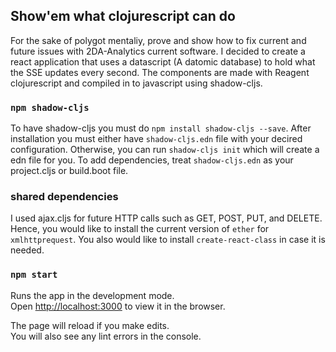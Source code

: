 ## Show'em what clojurescript can do
For the sake of polygot mentaliy, prove and show how to fix current and future issues with 2DA-Analytics current software. I decided to create a react application that uses a datascript (A datomic database) to hold what the SSE updates every second. The components are made with Reagent clojurescript and compiled in to javascript using shadow-cljs.

### `npm shadow-cljs`
To have shadow-cljs you must do `npm install shadow-cljs --save`. After installation you must either have `shadow-cljs.edn` file with your decired configuration. Otherwise, you can run `shadow-cljs init` which will create a edn file for you. 
To add dependencies, treat `shadow-cljs.edn` as your project.cljs or build.boot file.

### shared dependencies
I used ajax.cljs for future HTTP calls such as GET, POST, PUT, and DELETE. Hence, you would like to install the current version of `ether` for `xmlhttprequest`. You also would like to install `create-react-class` in case it is needed.

### `npm start`

Runs the app in the development mode.<br>
Open [http://localhost:3000](http://localhost:3000) to view it in the browser.

The page will reload if you make edits.<br>
You will also see any lint errors in the console.

